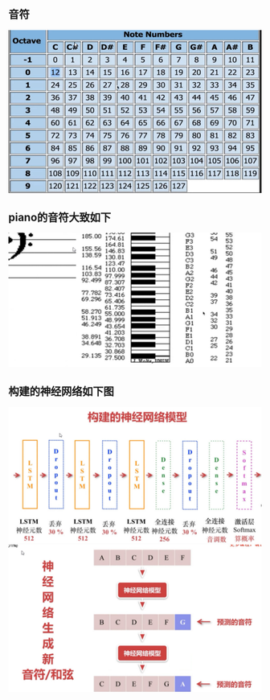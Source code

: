 ## 音符
<img src='octivate.jpg'>

## piano的音符大致如下
<img src='piano.jpg'>

## 构建的神经网络如下图
<img src='lstm.jpg'>
<img src='music.jpg'>